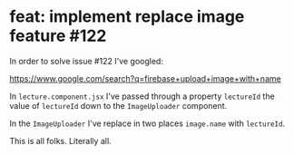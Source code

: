 # feat: implement replace image feature #122

In order to solve issue #122 I've googled:

https://www.google.com/search?q=firebase+upload+image+with+name

In `lecture.component.jsx` I've passed through a property `lectureId` the value of `lectureId` down to the `ImageUploader` component.

In the `ImageUploader` I've replace in two places `image.name` with `lectureId`.

This is all folks. Literally all.
